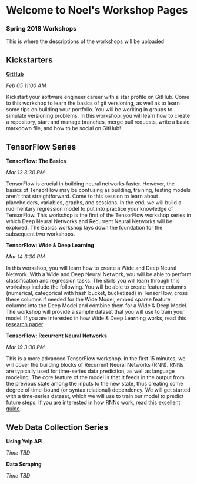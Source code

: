 # Welcome to Noel's Workshop Pages
### Spring 2018 Workshops

This is where the descriptions of the workshops will be uploaded

## Kickstarters

[**GitHub**](https://noelkonagai.github.io/Workshops/Github/)

_Feb 05 11:00 AM_

Kickstart your software engineer career with a star profile on GitHub. Come to this workshop to learn the basics of git versioning, as well as to learn some tips on building your portfolio. You will be working in groups to simulate versioning problems. In this workshop, you will learn how to create a repository, start and manage branches, merge pull requests, write a basic markdown file, and how to be social on GitHub!

## TensorFlow Series

**TensorFlow: The Basics**

_Mar 12 3:30 PM_

TensorFlow is crucial in building neural networks faster. However, the basics of TensorFlow may be confusing as building, training, testing models aren’t that straightforward. Come to this session to learn about placeholders, variables, graphs, and sessions. In the end, we will build a rudimentary regression model to put into practice your knowledge of TensorFlow. This workshop is the first of the TensorFlow workshop series in which Deep Neural Networks and Recurrent Neural Networks will be explored. The Basics workshop lays down the foundation for the subsequent two workshops.

**TensorFlow: Wide & Deep Learning**

_Mar 14 3:30 PM_

In this workshop, you will learn how to create a Wide and Deep Neural Network. With a Wide and Deep Neural Network, you will be able to perform classification and regression tasks. The skills you will learn through this workshop include the following. You will be able to create feature columns (numerical, categorical with hash bucket, bucketized) in TensorFlow, cross these columns if needed for the Wide Model, embed sparse feature columns into the Deep Model and combine them for a Wide & Deep Model. The workshop will provide a sample dataset that you will use to train your model. If you are interested in how Wide & Deep Learning works, read this [research paper](https://arxiv.org/abs/1606.07792). 

**TensorFlow: Recurrent Neural Networks**

_Mar 19 3:30 PM_

This is a more advanced TensorFlow workshop. In the first 15 minutes, we will cover the building blocks of Recurrent Neural Networks (RNN). RNNs are typically used for time-series data prediction, as well as language modeling. The core feature of the model is that it feeds in the output from the previous state among the inputs to the new state, thus creating some degree of time-bound (or syntax relational) dependency. We will get started with a time-series dataset, which we will use to train our model to predict future steps. If you are interested in how RNNs work, read this [excellent guide](https://colah.github.io/posts/2015-08-Understanding-LSTMs/).

## Web Data Collection Series

**Using Yelp API**

_Time TBD_

**Data Scraping**

_Time TBD_





